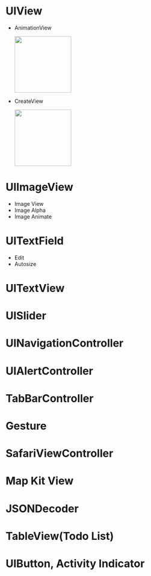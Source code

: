 # UIView
  * AnimationView
  
    <img src="https://user-images.githubusercontent.com/60837531/141609608-728dd812-2ee9-4fad-b7cd-bd631686b591.gif" width="150"/>
    
  * CreateView
  
    <img src="https://user-images.githubusercontent.com/60837531/141609534-6ad73463-65e7-45b0-a64e-5a91ec866d2c.gif" width="150"/>
  
# UIImageView
  * Image View
  * Image Alpha
  * Image Animate

# UITextField
  * Edit
  * Autosize

# UITextView

# UISlider

# UINavigationController

# UIAlertController

# TabBarController

# Gesture

# SafariViewController

# Map Kit View

# JSONDecoder

# TableView(Todo List)

# UIButton, Activity Indicator
